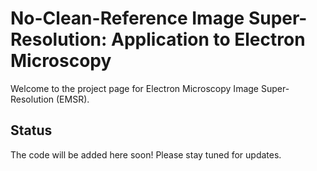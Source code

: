 # No-Clean-Reference Image Super-Resolution: Application to Electron Microscopy

Welcome to the project page for Electron Microscopy Image Super-Resolution (EMSR).

## Status
The code will be added here soon! Please stay tuned for updates.



